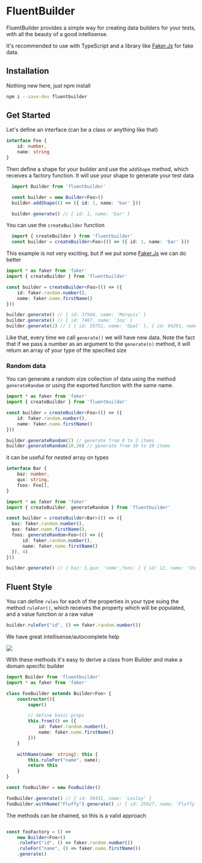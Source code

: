 # FluentBuilder

FluentBuilder provides a simple way for creating data builders for your tests, with all the beauty of a good intellisense.

It's recommended to use with TypeScript and a library like [Faker.Js](https://github.com/marak/Faker.js/) for fake data.

## Installation

Nothing new here, just npm install
```sh
npm i --save-dev fluentbuilder
```

## Get Started

Let's define an interface (can be a class or anything like that)

```ts
interface Foo {
    id: number,
    name: string
}
```

Then define a shape for your builder and use the `addShape` method, which receives a factory function. It will use your shape to generate your test data

```ts
  import Builder from 'fluentbuilder'

  const builder = new Builder<Foo>()
  builder.addShape(() => ({ id: 1, name: 'bar' }))

  builder.generate() // { id: 1, name: 'bar' }
```

You can use the `createBuilder` function

```ts
  import { createBuilder } from 'fluentbuilder'
  const builder = createBuilder<Foo>(() => ({ id: 1, name: 'bar' }))
```

This example is not very exciting, but if we put some [Faker.Js](https://github.com/marak/Faker.js/) we can do better

```ts
import * as faker from 'faker'
import { createBuilder } from 'fluentbuilder'

const builder = createBuilder<Foo>(() => ({ 
    id: faker.random.number(),
    name: faker.name.firstName()
}))

builder.generate() // { id: 37566, name: 'Marquis' }
builder.generate() // { id: 7487, name: 'Joy' }
builder.generate(2) // [ { id: 35751, name: 'Opal' }, { id: 94291, name: 'Savion' } ]
```

Like that, every time we call `generate()` we will have new data. Note the fact that if we pass a number as an argument to the `generate(n)` method, it will return an array of your type of the specified size

### Random data

You can generate a random size collection of data using the method `generateRandom` or using the exported function with the same name.


```ts
import * as faker from 'faker'
import { createBuilder } from 'fluentbuilder'

const builder = createBuilder<Foo>(() => ({ 
    id: faker.random.number(),
    name: faker.name.firstName()
}))

builder.generateRandom(2) // generate from 0 to 2 items
builder.generateRandom(10,20) // generate from 10 to 20 items
```

it can be useful for nested array on types


```ts
interface Bar {
    baz: number,
    qux: string,
    foos: Foo[],
}

import * as faker from 'faker'
import { createBuilder, generateRandom } from 'fluentbuilder'

const builder = createBuilder<Bar>(() => ({
  baz: faker.random.number(),
  qux: faker.name.firstName(),
  foos: generateRandom<Foo>(() => ({
      id: faker.random.number(),
      name: faker.name.firstName()
  }), 4)
}))

builder.generate() // { baz: 1,qux: 'some',foos: [ { id: 12, name: 'Steve' }, { id: 5, name: 'Jack' } ] }
```


## Fluent Style

You can define `rules` for each of the properties in your type suing the method `ruleFor()`, which receives the property which will be populated, and a value function or a raw value

```ts
builder.ruleFor("id", () => faker.random.number())
```

We have great intellisense/autocomplete help

![](https://raw.githubusercontent.com/lucasteles/fluentbuilder/master/img/strcomplete.gif)



With these methods it's easy to derive a class from Builder<T> and make a domain specific builder

```ts
import Builder from 'fluentbuilder'
import * as faker from 'faker'

class FooBuilder extends Builder<Foo> {
    constructor(){
        super()

        // define basic props
        this.from(() => ({
            id: faker.random.number(),
            name: faker.name.firstName()
        }))
    }

    withName(name: string): this {
        this.ruleFor("name", name);
        return this
    }
}

const fooBuilder = new FooBuilder()

fooBuilder.generate() // { id: 58431, name: 'Lesley' }
fooBuilder.withName("Fluffy").generate() // { id: 25927, name: 'Fluffy' }

```

The methods can be chained, so this is a valid approach

```ts

const fooFactory = () =>
    new Builder<Foo>()
    .ruleFor("id", () => faker.random.number())
    .ruleFor("name", () => faker.name.firstName())
    .generate()

```
